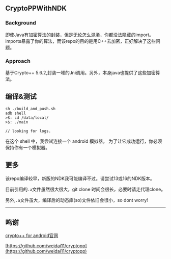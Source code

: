 ## CryptoPPWithNDK

### Background
即使Java有加密算法的封装，但是无论怎么混淆，你都没法隐藏的import。imports暴露了你的算法，而该repo的目的是用C++去加密，正好解决了这些问题。

### Approach
基于Crypto++ 5.6.2,封装一堆的Jni调用。另外，本身java也提供了这些加密算法。


## 编译&测试
```
sh ./build_and_push.sh
adb shell 
>$: cd /data/local/ 
>$: ./main

// looking for logs.  
```
在这个 shell 中，我尝试连接一个 android 模拟器。 为了让它成功运行，你必须保持你有一个模拟器。

## 更多
该repo编译较早，新版的NDK我可能编译不过。请尝试13或16的NDK版本。

目前引用的`.a`文件虽然很大很大，git clone 时间会很长，必要时请走代理clone。

另外,`.a`文件虽大，编译后的动态库(so)文件依旧会很小，so dont worry!


-------
## 鸣谢

[crypto++ for android官网](https://www.cryptopp.com/wiki/Android_(Command_Line)#setenv-android.sh)

[https://github.com/weidai11/cryptopp](https://github.com/weidai11/cryptopp)
